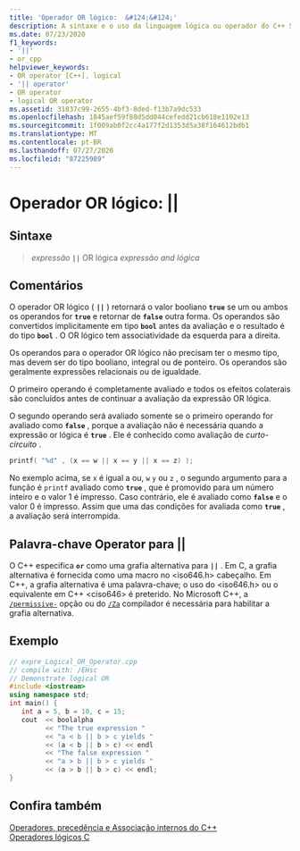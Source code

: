 ```yaml
---
title: 'Operador OR lógico:  &#124;&#124;'
description: A sintaxe e o uso da linguagem lógica ou operador do C++ Standard.
ms.date: 07/23/2020
f1_keywords:
- '||'
- or_cpp
helpviewer_keywords:
- OR operator [C++], logical
- '|| operator'
- OR operator
- logical OR operator
ms.assetid: 31837c99-2655-4bf3-8ded-f13b7a9dc533
ms.openlocfilehash: 1845aef59f88d5dd044cefedd21cb618e1102e13
ms.sourcegitcommit: 1f009ab0f2cc4a177f2d1353d5a38f164612bdb1
ms.translationtype: MT
ms.contentlocale: pt-BR
ms.lasthandoff: 07/27/2020
ms.locfileid: "87225989"
---
```

# <a name="logical-or-operator-124124"></a>Operador OR lógico:  &#124;&#124;

## <a name="syntax"></a>Sintaxe

> *expressão* **`||`** OR lógica *expressão and lógica*

## <a name="remarks"></a>Comentários

O operador OR lógico ( **`||`** ) retornará o valor booliano **`true`** se um ou ambos os operandos for **`true`** e retornar de **`false`** outra forma. Os operandos são convertidos implicitamente em tipo **`bool`** antes da avaliação e o resultado é do tipo **`bool`** . O OR lógico tem associatividade da esquerda para a direita.

Os operandos para o operador OR lógico não precisam ter o mesmo tipo, mas devem ser do tipo booliano, integral ou de ponteiro. Os operandos são geralmente expressões relacionais ou de igualdade.

O primeiro operando é completamente avaliado e todos os efeitos colaterais são concluídos antes de continuar a avaliação da expressão OR lógica.

O segundo operando será avaliado somente se o primeiro operando for avaliado como **`false`** , porque a avaliação não é necessária quando a expressão or lógica é **`true`** . Ele é conhecido como avaliação de *curto-circuito* .

```cpp
printf( "%d" , (x == w || x == y || x == z) );
```

No exemplo acima, se `x` é igual a ou, `w` `y` ou `z` , o segundo argumento para a função é `printf` avaliado como **`true`** , que é promovido para um número inteiro e o valor 1 é impresso. Caso contrário, ele é avaliado como **`false`** e o valor 0 é impresso. Assim que uma das condições for avaliada como **`true`** , a avaliação será interrompida.

## <a name="operator-keyword-for-124124"></a>Palavra-chave Operator para &#124;&#124;

O C++ especifica **`or`** como uma grafia alternativa para **`||`** . Em C, a grafia alternativa é fornecida como uma macro no \<iso646.h> cabeçalho. Em C++, a grafia alternativa é uma palavra-chave; o uso do \<iso646.h> ou o equivalente em C++ \<ciso646> é preterido. No Microsoft C++, a [`/permissive-`](../build/reference/permissive-standards-conformance.md) opção ou do [`/Za`](../build/reference/za-ze-disable-language-extensions.md) compilador é necessária para habilitar a grafia alternativa.

## <a name="example"></a>Exemplo

```cpp
// expre_Logical_OR_Operator.cpp
// compile with: /EHsc
// Demonstrate logical OR
#include <iostream>
using namespace std;
int main() {
   int a = 5, b = 10, c = 15;
   cout  << boolalpha
         << "The true expression "
         << "a < b || b > c yields "
         << (a < b || b > c) << endl
         << "The false expression "
         << "a > b || b > c yields "
         << (a > b || b > c) << endl;
}
```

## <a name="see-also"></a>Confira também

[Operadores, precedência e Associação internos do C++](cpp-built-in-operators-precedence-and-associativity.md)<br/>
[Operadores lógicos C](../c-language/c-logical-operators.md)
